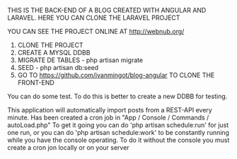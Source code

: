 THIS IS THE BACK-END OF A BLOG CREATED WITH ANGULAR AND LARAVEL. HERE YOU CAN CLONE THE LARAVEL PROJECT

YOU CAN SEE THE PROJECT ONLINE AT http://webnub.org/

1. CLONE THE PROJECT
2. CREATE A  MYSQL DDBB
3. MIGRATE DE TABLES - php artisan migrate
4. SEED - php artisan db:seed
5. GO TO https://github.com/ivanmingot/blog-angular TO CLONE THE FRONT-END

You can do some test. To do this is better to create a new DDBB for testing.

This application will automatically import posts from a REST-API every minute. Has been created a cron job in "App / Console / Commands / autoLoad.php"
To get it going you can do 'php artisan schedule:run' for just one run, or you can do 'php artisan schedule:work'  to be constantly running while you have the console operating.
To do it without the console you must create a cron jon locally or on your server


